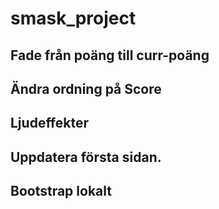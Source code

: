 # smask_project

## Fade från poäng till curr-poäng
## Ändra ordning på Score
## Ljudeffekter
## Uppdatera första sidan.
## Bootstrap lokalt
